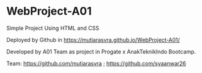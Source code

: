 # WebProject-A01
Simple Project Using HTML and CSS

Deployed by Github in https://mutiarasvra.github.io/WebProject-A01/

Developed by A01 Team as project in Progate x AnakTeknikIndo Bootcamp. 

Team: https://github.com/mutiarasvra ; https://github.com/syaanwar26

